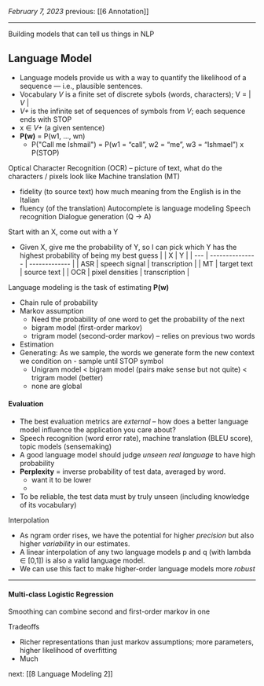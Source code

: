 *February 7, 2023*
previous: [[6 Annotation]]

---
Building models that can tell us things in NLP

## Language Model
- Language models provide us with a way to quantify the likelihood of a sequence — i.e., plausible sentences.
- Vocabulary *V* is a finite set of discrete sybols (words, characters); V = | *V* |
- *V+* is the infinite set of sequences of symbols from *V*; each sequence ends with STOP
- x ∈ *V+* (a given sentence)
- **P(w)** = P(w1, …, wn)
	- P("Call me Ishmail") = P(w1 = “call”, w2 = “me”, w3 = “Ishmael”) x P(STOP)


Optical Character Recognition (OCR) – picture of text, what do the characters / pixels look like
Machine translation (MT)
- fidelity (to source text) how much meaning from the English is in the Italian
- fluency (of the translation)
Autocomplete is language modeling
Speech recognition
Dialogue generation (Q -> A)

Start with an X, come out with a Y
- Given X, give me the probability of Y, so I can pick which Y has the highest probability of being my best guess
|     | X               | Y             |
| --- | --------------- | ------------- |
| ASR | speech signal   | transcription |
| MT  | target text     | source text   |
| OCR | pixel densities | transcription |

Language modeling is the task of estimating **P(w)**
- Chain rule of probability
- Markov assumption
	- Need the probability of one word to get the probability of the next
	- bigram model (first-order markov)
	- trigram model (second-order markov) – relies on previous two words
- Estimation
- Generating: As we sample, the words we generate form the new context we condition on - sample until STOP symbol
	- Unigram model < bigram model (pairs make sense but not quite) < trigram model (better)
	- none are global

#### Evaluation
- The best evaluation metrics are *external* – how does a better language model influence the application you care about?
- Speech recognition (word error rate), machine translation (BLEU score), topic models (sensemaking)
- A good language model should judge *unseen real language* to have high probability
- **Perplexity** = inverse probability of test data, averaged by word.
	- want it to be lower
	- 
- To be reliable, the test data must by truly unseen (including knowledge of its vocabulary)

Interpolation
- As ngram order rises, we have the potential for higher *precision* but also higher *variability* in our estimates.
- A linear interpolation of any two language models p and q (with lambda ∈ [0,1]) is also a valid language model.
- We can use this fact to make higher-order language models more *robust*

---

#### Multi-class Logistic Regression

Smoothing can combine second and first-order markov in one

Tradeoffs
- Richer representations than just markov assumptions; more parameters, higher likelihood of overfitting
- Much




next: [[8 Language Modeling 2]]
